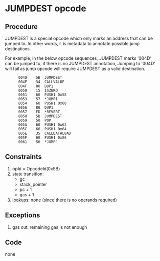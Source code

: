 # JUMPDEST opcode

## Procedure

JUMPDEST is a special opcode which only marks an address that can be jumped to. In other words, it is metadata to annotate possible jump destinations.

For example, in the below opcode sequences, JUMPDEST marks '004D' can be jumped to, if there is no JUMPDEST annotation, Jumping to '004D' will fail as jump opcode will require JUMPDEST as a valid destination.

```
      004D    5B  JUMPDEST  
      004E    34  CALLVALUE  
      004F    80  DUP1  
      0050    15  ISZERO  
      0051    60  PUSH1 0x58  
      0053    57  *JUMPI  
      0054    60  PUSH1 0x00  
      0056    80  DUP1  
      0057    FD  *REVERT  
      0058    5B  JUMPDEST  
      0059    50  POP  
      005A    60  PUSH1 0x62  
      005C    60  PUSH1 0x04  
      005E    35  CALLDATALOAD  
      005F    60  PUSH1 0x86  
      0061    56  *JUMP"  
```

## Constraints

1. opId = OpcodeId(0x5B)
2. state transition:
   - gc
   - stack_pointer
   - pc + 1
   - gas + 1
3. lookups:
   none (since there is no operands required)

## Exceptions

1. gas out:   remaining gas is not enough

## Code

none
